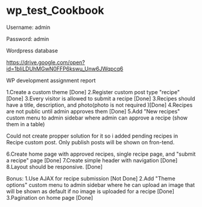 # wp_test_Cookbook

Username: admin 

Password: admin

Wordpress database 

https://drive.google.com/open?id=1bIiLDUhMGwN0FFP6kswu_Unw6JWqpcq6


WP development assignment report 

1.Create a custom theme [Done]
2.Register custom post type "recipe" [Done]
3.Every visitor is allowed to submit a recipe [Done]
3.Recipes should have a title, description, and photo(photo is not required )[Done]
4.Recipes are not public until admin approves them [Done]
5.Add "New recipes" custom menu to admin sidebar where admin can approve a recipe (show them in a table) 

Could not create propper solution for it so i added pending recipes in Recipe custom post. Only publish posts will be shown on fron-tend.
        
6.Create home page with approved recipes, single recipe page, and "submit a recipe" page [Done]
7.Create simple header with navigation [Done]
8.Layout should be responsive.  [Done]


Bonus:
1.Use AJAX for recipe submission [Not Done]
2.Add "Theme options" custom menu to admin sidebar where he can upload an image that will be shown as default if no image is uploaded for a recipe [Done]
3.Pagination on home page [Done]
